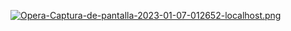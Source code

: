 [![Opera-Captura-de-pantalla-2023-01-07-012652-localhost.png](https://i.postimg.cc/1X2rYnVK/Opera-Captura-de-pantalla-2023-01-07-012652-localhost.png)](https://postimg.cc/hQ8mXGrJ)
